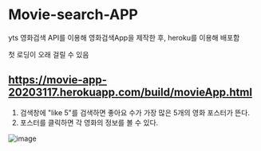 # Movie-search-APP
yts 영화검색 API를 이용해 영화검색App을 제작한 후, heroku를 이용해 배포함

첫 로딩이 오래 걸릴 수 있음

https://movie-app-20203117.herokuapp.com/build/movieApp.html
---
1. 검색창에 "like 5"를 검색하면 좋아요 수가 가장 많은 5개의 영화 포스터가 뜬다.
2. 포스터를 클릭하면 각 영화의 정보를 볼 수 있다.

![image](https://user-images.githubusercontent.com/66251759/125166091-ea96cd80-e1d4-11eb-83b3-4c3f12ec275f.png)
